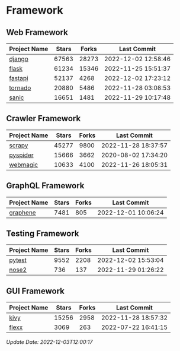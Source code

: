 # Framework

## Web Framework
| Project Name | Stars | Forks | Last Commit |
| ------------ | ----- | ----- | ----------- |
| [django](https://github.com/django/django) | 67563 | 28273 | 2022-12-02 12:58:46 |
| [flask](https://github.com/pallets/flask) | 61234 | 15346 | 2022-11-25 15:51:37 |
| [fastapi](https://github.com/tiangolo/fastapi) | 52137 | 4268 | 2022-12-02 17:23:12 |
| [tornado](https://github.com/tornadoweb/tornado) | 20880 | 5486 | 2022-11-28 03:08:53 |
| [sanic](https://github.com/sanic-org/sanic) | 16651 | 1481 | 2022-11-29 10:17:48 |

## Crawler Framework
| Project Name | Stars | Forks | Last Commit |
| ------------ | ----- | ----- | ----------- |
| [scrapy](https://github.com/scrapy/scrapy) | 45277 | 9800 | 2022-11-28 18:37:57 |
| [pyspider](https://github.com/binux/pyspider) | 15666 | 3662 | 2020-08-02 17:34:20 |
| [webmagic](https://github.com/code4craft/webmagic) | 10633 | 4100 | 2022-11-26 18:05:31 |

## GraphQL Framework
| Project Name | Stars | Forks | Last Commit |
| ------------ | ----- | ----- | ----------- |
| [graphene](https://github.com/graphql-python/graphene) | 7481 | 805 | 2022-12-01 10:06:24 |

## Testing Framework
| Project Name | Stars | Forks | Last Commit |
| ------------ | ----- | ----- | ----------- |
| [pytest](https://github.com/pytest-dev/pytest) | 9552 | 2208 | 2022-12-02 15:53:04 |
| [nose2](https://github.com/nose-devs/nose2) | 736 | 137 | 2022-11-29 01:26:22 |

## GUI Framework
| Project Name | Stars | Forks | Last Commit |
| ------------ | ----- | ----- | ----------- |
| [kivy](https://github.com/kivy/kivy) | 15256 | 2958 | 2022-11-28 18:57:32 |
| [flexx](https://github.com/flexxui/flexx) | 3069 | 263 | 2022-07-22 16:41:15 |

*Update Date: 2022-12-03T12:00:17*
